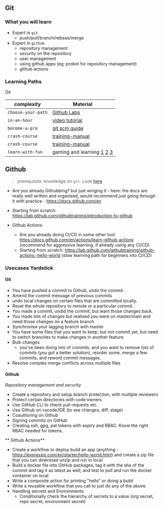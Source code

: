 ## Git

### What you will learn

- Expert in `git`
  - push/pull/branch/rebase/merge
- Expert in `github`
  - repository management
  - security on the repository
  - user management
  - using github apps (eg: probot for repository management)
  - github actions

### Learning Paths

_Git_

| complexity         | Material                                    |
| ------------------ | ------------------------------------------- |
| `choose-your-path` | [Github Labs][1a]                           |
| `in-an-hour`       | [video tutorial][1c]                        |
| `become-a-pro`     | [git scm guide][1b]                         |
| `crash-course`     | [training-manual][1d]                       |
| `crash-course`     | [training-manual][1d]                       |
| `learn-with-fun`   | gaming and learning [1][1e] [2][1g] [3][1h] |

<!--Reference links in article-->

[1a]: https://lab.github.com/
[1b]: https://git-scm.com/book/en/v2
[1c]: https://www.youtube.com/watch?v=8JJ101D3knE
[1d]: https://githubtraining.github.io/training-manual/book.pdf
[1e]: https://learngitbranching.js.org/
[1f]: https://learngitbranching.js.org/
[1g]: https://git-school.github.io/visualizing-git/#rewritten-history
[1h]: https://github.com/jlord/git-it-electron#what-to-install

## Github

> prerequisite: knowledge on `git`. Look [here](git.md#git)

- Are you already Githubbing? but just winging it - here: the docs are really well written and organised, would recommend just going through it with practice - https://docs.github.com/en
- Starting from scratch: https://lab.github.com/githubtraining/introduction-to-github

- Github Actions:
  - Are you already doing CI/CD in some other tool: https://docs.github.com/en/actions/learn-github-actions (recommend for aggressive learning, if already using any CI/CD)
  - Starting from scratch: https://lab.github.com/githubtraining/github-actions:-hello-world (slow learning path for beginners into CI/CD)

### Usecases Yardstick

#### Git

- You have pushed a commit to Github, undo the commit.
- Amend the commit message of previous commits
- undo local changes on certain files that are committed locally.
- Reset the whole repository to remote or a particular commit.
- You made a commit, undid the commit, but want those changes back.
- You made lots of changes but realised you were on master/main and need those changes on a feature branch
- Synchronise your lagging branch with master
- You have some files that you want to keep, but not commit yet, but need to switch branches to make changes in another feature.
- Bulk changes
  - you've been doing lots of commits, and you want to remove lots of commits (you got a better solution), reorder some, merge a few commits, and reword commit messages.
- Resolve complex merge conflicts across multiple files

#### Github

_Repository management and security_

- Create a repository and setup branch protection, with multiple reviewers
- Protect certain directories with code owners
- Use GitHub CLI to check pull requests etc.
- Use Github on vscode/IDE (to see changes, diff, stage)
- Coauthoring on Github
- Signing commits on GitHub
- Creating ssh, gpg, pat tokens with expiry and RBAC. Know the right RBAC needed for tokens.

** Github Actions**

- Create a workflow to deploy build an app (anything - https://expressjs.com/en/starter/hello-world.html) and create a zip file that you can download unzip and run in local
- Build a docker file into GitHub packages, tag it with the sha of the commit and tag it as latest as well, and test to pull and run the docker container on local
- Write a composite action for printing "hello" or doing a build
- Write a reusable workflow that you call to just do any of the above.
- Handling secrets and Environments
  - Conditionally check the hierarchy of secrets to a value (org secret, repo secret, environment secret)

